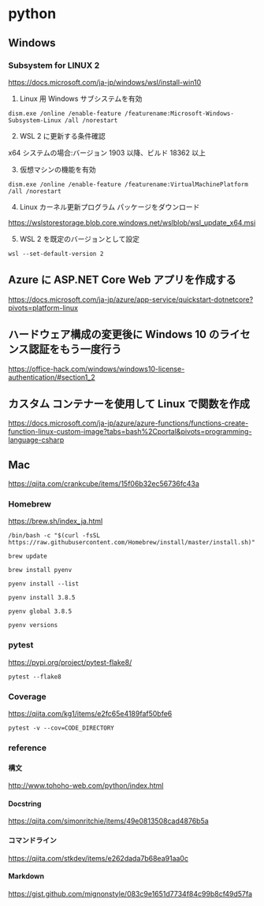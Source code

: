 # python

## Windows

### Subsystem for LINUX 2

https://docs.microsoft.com/ja-jp/windows/wsl/install-win10

1. Linux 用 Windows サブシステムを有効
~~~
dism.exe /online /enable-feature /featurename:Microsoft-Windows-Subsystem-Linux /all /norestart
~~~

2. WSL 2 に更新する条件確認

x64 システムの場合:バージョン 1903 以降、ビルド 18362 以上

3. 仮想マシンの機能を有効
~~~
dism.exe /online /enable-feature /featurename:VirtualMachinePlatform /all /norestart
~~~

4. Linux カーネル更新プログラム パッケージをダウンロード

https://wslstorestorage.blob.core.windows.net/wslblob/wsl_update_x64.msi

5. WSL 2 を既定のバージョンとして設定

~~~
wsl --set-default-version 2
~~~

## Azure に ASP.NET Core Web アプリを作成する
https://docs.microsoft.com/ja-jp/azure/app-service/quickstart-dotnetcore?pivots=platform-linux

## ハードウェア構成の変更後に Windows 10 のライセンス認証をもう一度行う
https://office-hack.com/windows/windows10-license-authentication/#section1_2

## カスタム コンテナーを使用して Linux で関数を作成
https://docs.microsoft.com/ja-jp/azure/azure-functions/functions-create-function-linux-custom-image?tabs=bash%2Cportal&pivots=programming-language-csharp

## Mac
https://qiita.com/crankcube/items/15f06b32ec56736fc43a

### Homebrew

https://brew.sh/index_ja.html

~~~
/bin/bash -c "$(curl -fsSL https://raw.githubusercontent.com/Homebrew/install/master/install.sh)"

brew update

brew install pyenv

pyenv install --list

pyenv install 3.8.5

pyenv global 3.8.5

pyenv versions
~~~

### pytest
https://pypi.org/project/pytest-flake8/

~~~
pytest --flake8
~~~

### Coverage
https://qiita.com/kg1/items/e2fc65e4189faf50bfe6
~~~
pytest -v --cov=CODE_DIRECTORY
~~~

### reference
#### 構文
http://www.tohoho-web.com/python/index.html

#### Docstring
https://qiita.com/simonritchie/items/49e0813508cad4876b5a

#### コマンドライン
https://qiita.com/stkdev/items/e262dada7b68ea91aa0c

#### Markdown
https://gist.github.com/mignonstyle/083c9e1651d7734f84c99b8cf49d57fa
